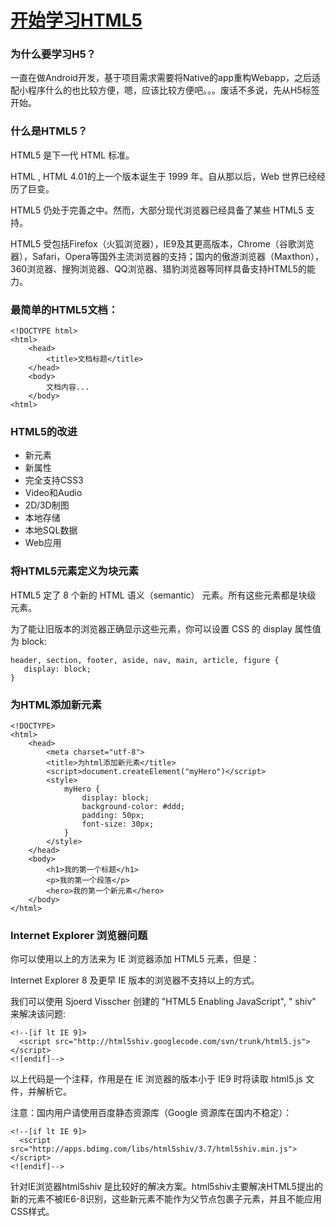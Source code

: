 # [开始学习HTML5](https://www.w3cschool.cn/html5/html5-intro.html)

### 为什么要学习H5？
一直在做Android开发，基于项目需求需要将Native的app重构Webapp，之后适配小程序什么的也比较方便，嗯，应该比较方便吧。。。废话不多说，先从H5标签开始。

### 什么是HTML5？
HTML5 是下一代 HTML 标准。

HTML , HTML 4.01的上一个版本诞生于 1999 年。自从那以后，Web 世界已经经历了巨变。

HTML5 仍处于完善之中。然而，大部分现代浏览器已经具备了某些 HTML5 支持。

HTML5 受包括Firefox（火狐浏览器），IE9及其更高版本，Chrome（谷歌浏览器），Safari，Opera等国外主流浏览器的支持；国内的傲游浏览器（Maxthon）， 360浏览器、搜狗浏览器、QQ浏览器、猎豹浏览器等同样具备支持HTML5的能力。

### 最简单的HTML5文档：
```
<!DOCTYPE html>
<html>
    <head>
        <title>文档标题</title>
    </head>
    <body>
        文档内容...
    </body>
<html>
```

### HTML5的改进
- 新元素
- 新属性
- 完全支持CSS3
- Video和Audio
- 2D/3D制图
- 本地存储
- 本地SQL数据
- Web应用

### 将HTML5元素定义为块元素
HTML5 定了 8 个新的 HTML 语义（semantic）  元素。所有这些元素都是块级 元素。

为了能让旧版本的浏览器正确显示这些元素，你可以设置 CSS 的 display 属性值为 block:

```
header, section, footer, aside, nav, main, article, figure {
   display: block; 
}
```

### 为HTML添加新元素
```
<!DOCTYPE>
<html>
    <head>
        <meta charset="utf-8">
        <title>为html添加新元素</title>
        <script>document.createElement("myHero")</script>
        <style>
            myHero {
                display: block;
                background-color: #ddd;
                padding: 50px;
                font-size: 30px;
            }
        </style>
    </head>
    <body>
        <h1>我的第一个标题</h1>
        <p>我的第一个段落</p>
        <hero>我的第一个新元素</hero>
    </body>
</html>
```

### Internet Explorer 浏览器问题
你可以使用以上的方法来为 IE 浏览器添加 HTML5 元素，但是：

Internet Explorer 8 及更早 IE 版本的浏览器不支持以上的方式。

我们可以使用 Sjoerd Visscher 创建的 "HTML5 Enabling JavaScript", " shiv" 来解决该问题:

```
<!--[if lt IE 9]>
  <script src="http://html5shiv.googlecode.com/svn/trunk/html5.js"></script>
<![endif]-->
```

以上代码是一个注释，作用是在 IE 浏览器的版本小于 IE9 时将读取 html5.js 文件，并解析它。

注意：国内用户请使用百度静态资源库（Google 资源库在国内不稳定）：

```
<!--[if lt IE 9]>
  <script src="http://apps.bdimg.com/libs/html5shiv/3.7/html5shiv.min.js"></script>
<![endif]-->
```

针对IE浏览器html5shiv 是比较好的解决方案。html5shiv主要解决HTML5提出的新的元素不被IE6-8识别，这些新元素不能作为父节点包裹子元素，并且不能应用CSS样式。